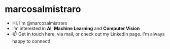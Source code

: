 # marcosalmistraro

- Hi, I’m @marcosalmistraro
- I’m interested in **AI**, **Machine Learning** and **Computer Vision**
- 📫 Get in touch here, via mail, or check out my LinkedIn page. I'm always happy to connect!
